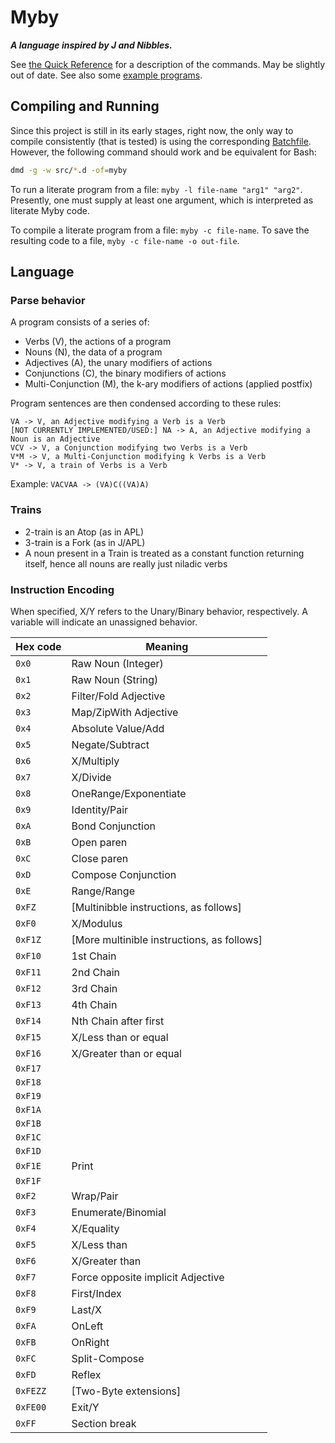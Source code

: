 # Myby
***A language inspired by J and Nibbles.***

See [the Quick Reference](./QUICKREF.md) for a description of the commands. May be slightly out of date. See also some [example programs](./example).

## Compiling and Running

Since this project is still in its early stages, right now, the only way to compile consistently (that is tested) is using the corresponding [Batchfile](./compile.bat). However, the following command should work and be equivalent for Bash:

```sh
dmd -g -w src/*.d -of=myby
```

To run a literate program from a file: `myby -l file-name "arg1" "arg2"`. Presently, one must supply at least one argument, which is interpreted as literate Myby code.

To compile a literate program from a file: `myby -c file-name`. To save the resulting code to a file, `myby -c file-name -o out-file`.

## Language

### Parse behavior
A program consists of a series of:
 - Verbs (V), the actions of a program
 - Nouns (N), the data of a program
 - Adjectives (A), the unary modifiers of actions
 - Conjunctions (C), the binary modifiers of actions
 - Multi-Conjunction (M), the k-ary modifiers of actions (applied postfix)

Program sentences are then condensed according to these rules:
```
VA -> V, an Adjective modifying a Verb is a Verb
[NOT CURRENTLY IMPLEMENTED/USED:] NA -> A, an Adjective modifying a Noun is an Adjective
VCV -> V, a Conjunction modifying two Verbs is a Verb
V*M -> V, a Multi-Conjunction modifying k Verbs is a Verb
V* -> V, a train of Verbs is a Verb
```

Example: `VACVAA -> (VA)C((VA)A)`

### Trains
 - 2-train is an Atop (as in APL)
 - 3-train is a Fork (as in J/APL)
 - A noun present in a Train is treated as a constant function returning itself, hence all nouns are really just niladic verbs

### Instruction Encoding
When specified, X/Y refers to the Unary/Binary behavior, respectively. A variable will indicate an unassigned behavior.

| Hex code | Meaning |
|----------|---------|
| `0x0` | Raw Noun (Integer) |
| `0x1` | Raw Noun (String) |
| `0x2` | Filter/Fold Adjective |
| `0x3` | Map/ZipWith Adjective |
| `0x4` | Absolute Value/Add |
| `0x5` | Negate/Subtract |
| `0x6` | X/Multiply |
| `0x7` | X/Divide |
| `0x8` | OneRange/Exponentiate |
| `0x9` | Identity/Pair |
| `0xA` | Bond Conjunction |
| `0xB` | Open paren |
| `0xC` | Close paren |
| `0xD` | Compose Conjunction |
| `0xE` | Range/Range |
| `0xFZ` | [Multinibble instructions, as follows] |
| `0xF0` | X/Modulus |
| `0xF1Z` | [More multinible instructions, as follows] |
| `0xF10` | 1st Chain |
| `0xF11` | 2nd Chain |
| `0xF12` | 3rd Chain |
| `0xF13` | 4th Chain |
| `0xF14` | Nth Chain after first |
| `0xF15` | X/Less than or equal |
| `0xF16` | X/Greater than or equal |
| `0xF17` |  |
| `0xF18` |  |
| `0xF19` |  |
| `0xF1A` |  |
| `0xF1B` |  |
| `0xF1C` |  |
| `0xF1D` |  |
| `0xF1E` | Print |
| `0xF1F` |  |
| `0xF2` | Wrap/Pair |
| `0xF3` | Enumerate/Binomial |
| `0xF4` | X/Equality |
| `0xF5` | X/Less than |
| `0xF6` | X/Greater than |
| `0xF7` | Force opposite implicit Adjective |
| `0xF8` | First/Index |
| `0xF9` | Last/X |
| `0xFA` | OnLeft |
| `0xFB` | OnRight |
| `0xFC` | Split-Compose |
| `0xFD` | Reflex |
| `0xFEZZ` | [Two-Byte extensions] |
| `0xFE00` | Exit/Y |
| `0xFF` | Section break |
